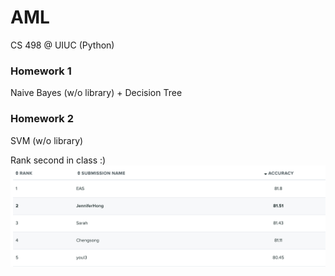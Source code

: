 # AML
CS 498 @ UIUC (Python)
### Homework 1
Naive Bayes (w/o library) + Decision Tree

### Homework 2
SVM (w/o library)
  
  Rank second in class :)
![rank](/HW2/HW2_rank.png)
